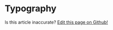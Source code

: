 # Typography

<p class="has-right-text">Is this article inaccurate? <a href="https://www.github.com/geotrev/undernet/wiki/typography">Edit this page on Github!</a></p>
